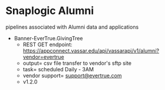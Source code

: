 # Snaplogic Alumni
pipelines associated with Alumni data and applications

- Banner-EverTrue.GivingTree
    - REST GET endpoint: https://appconnect.vassar.edu/api/vassarapi/v1/alumni?vendor=evertrue
    - output= csv file transfer to vendor's sftp site
    - task= scheduled Daily - 3AM
    - vendor support= support@evertrue.com 
    - v1.2.0
